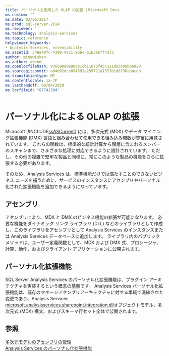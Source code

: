 ```yaml
---
title: パーソナルを使用した OLAP の拡張 |Microsoft Docs
ms.custom: ''
ms.date: 03/06/2017
ms.prod: sql-server-2014
ms.reviewer: ''
ms.technology: analysis-services
ms.topic: reference
helpviewer_keywords:
- Analysis Services, extensibility
ms.assetid: 348e49fc-4390-43c1-9b6c-61b386ff4373
author: minewiskan
ms.author: owend
ms.openlocfilehash: 93669980e989b1cb11673f45c111de3609bbe920
ms.sourcegitcommit: ad4d92dce894592a259721a1571b1d8736abacdb
ms.translationtype: MT
ms.contentlocale: ja-JP
ms.lasthandoff: 08/04/2020
ms.locfileid: "87741394"
---
```

# <a name="extending-olap-through-personalizations"></a>パーソナル化による OLAP の拡張
  Microsoft [!INCLUDE[ssASCurrent](../../../includes/ssascurrent-md.md)] には、多次元式 (MDX) やデータ マイニング拡張機能 (DMX) 言語と組み合わせて使用できる組み込み関数が豊富に用意されています。 これらの関数は、標準的な統計計算から階層に含まれるメンバーのスキャンまで、さまざまな処理に対応できるように設計されています。 ただし、その他の複雑で堅牢な製品と同様に、常にこのような製品の機能をさらに拡張する必要があります。  
  
 そのため、Analysis Services は、標準機能だけでは満たすことのできないビジネス ニーズを補うために、サービスのインスタンスにアセンブリやパーソナル化された拡張機能を追加できるようになっています。  
  
## <a name="assemblies"></a>アセンブリ  
 アセンブリにより、MDX と DMX のビジネス機能の拡張が可能になります。 必要な機能をダイナミック リンク ライブラリ (DLL) などのライブラリとして作成し、このライブラリをアセンブリとして Analysis Services のインスタンスまたは Analysis Services データベースに追加します。 ライブラリ内のパブリック メソッドは、ユーザー定義関数として、MDX および DMX 式、プロシージャ、計算、動作、およびクライアント アプリケーションに公開されます。  
  
## <a name="personalized-extensions"></a>パーソナル化拡張機能  
 SQL Server Analysis Services のパーソナル化拡張機能は、プラグイン アーキテクチャを実装するという概念の基盤です。 Analysis Services パーソナル化拡張機能は、既存のマネージアセンブリアーキテクチャに対する単純で洗練された変更であり、Analysis Services [microsoft.analysisservices.sharepoint.integration.dll](/previous-versions/sql/sql-server-2014/ms131779(v=sql.120))オブジェクトモデル、多次元式 (MDX) 構文、およびスキーマ行セット全体で公開されます。  
  
## <a name="see-also"></a>参照  
 [多次元モデルのアセンブリの管理](../multidimensional-model-assemblies-management.md)   
 [Analysis Services のパーソナル化拡張機能](analysis-services-personalization-extensions.md)  
  
  
